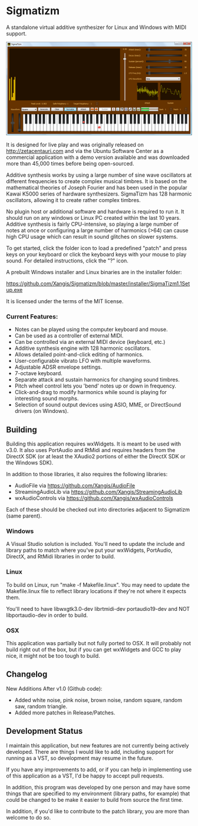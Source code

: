 # Sigmatizm

A standalone virtual additive synthesizer for Linux and Windows with MIDI support.

![Sigmatizm Screenshot](https://github.com/Xangis/Sigmatizm/blob/master/images/Sigmatizm0.96.png)

It is designed for live play and was originally released on http://zetacentauri.com 
and via the Ubuntu Software Center as a commercial application with a demo version
available and was downloaded more than 45,000 times before being open-sourced.

Additive synthesis works by using a large number of sine wave oscillators at different 
frequencies to create complex musical timbres. It is based on the mathematical theories 
of Joseph Fourier and has been used in the popular Kawai K5000 series of hardware 
synthesizers. SigmaTizm has 128 harmonic oscillators, allowing it to create rather 
complex timbres.

No plugin host or additional software and hardware is required to run it. It should run 
on any windows or Linux PC created within the last 10 years. Additive synthesis is fairly 
CPU-intensive, so playing a large number of notes at once or configuring a large number 
of harmonics (>64) can cause high CPU usage which can result in sound glitches on slower 
systems.

To get started, click the folder icon to load a predefined "patch" and press keys on your 
keyboard or click the keyboard keys with your mouse to play sound. For detailed 
instructions, click the "?" icon.

A prebuilt Windows installer and Linux binaries are in the installer folder:

https://github.com/Xangis/Sigmatizm/blob/master/installer/SigmaTizm1.1Setup.exe

It is licensed under the terms of the MIT license.

### Current Features:

- Notes can be played using the computer keyboard and mouse.
- Can be used as a controller of external MIDI.
- Can be controlled via an external MIDI device (keyboard, etc.)
- Additive synthesis engine with 128 harmonic oscillators.
- Allows detailed point-and-click editing of harmonics.
- User-configurable vibrato LFO with multiple waveforms.
- Adjustable ADSR envelope settings.
- 7-octave keyboard.
- Separate attack and sustain harmonics for changing sound timbres.
- Pitch wheel control lets you 'bend' notes up or down in frequency.
- Click-and-drag to modify harmonics while sound is playing for interesting sound morphs.
- Selection of sound output devices using ASIO, MME, or DirectSound drivers (on Windows).

## Building

Building this application requires wxWidgets. It is meant to be used with v3.0. It also
uses PortAudio and RtMidi and requires headers from the DirectX SDK (or at least the
XAudio2 portions of either the DirectX SDK or the Windows SDK).

In addition to those libraries, it also requires the following libraries:

- AudioFile via https://github.com/Xangis/AudioFile
- StreamingAudioLib via https://github.com/Xangis/StreamingAudioLib
- wxAudioControls via https://github.com/Xangis/wxAudioControls

Each of these should be checked out into directories adjacent to Sigmatizm (same parent).

### Windows

A Visual Studio solution is included. You'll need to update the include and library paths 
to match where you've put your wxWidgets, PortAudio, DirectX, and RtMidi libraries in 
order to build.

### Linux

To build on Linux, run "make -f Makefile.linux". You may need to update the Makefile.linux
file to reflect library locations if they're not where it expects them.

You'll need to have libwxgtk3.0-dev librtmidi-dev portaudio19-dev and NOT libportaudio-dev
in order to build.

### OSX

This application was partially but not fully ported to OSX. It will probably not build 
right out of the box, but if you can get wxWidgets and GCC to play nice, it might not be
too tough to build.

## Changelog

New Additions After v1.0 (Github code):

- Added white noise, pink noise, brown noise, random square, random saw, random triangle.
- Added more patches in Release/Patches.

## Development Status

I maintain this application, but new features are not currently being
actively developed. There are things I would like to add, including support
for running as a VST, so development may resume in the future.

If you have any improvements to add, or if you can help in implementing use
of this application as a VST, I'd be happy to accept pull requests.

In addition, this program was developed by one person and may have some 
things that are specified to my environment (library paths, for example) 
that could be changed to be make it easier to build from source the first time.

In addition, if you'd like to contribute to the patch library, you are more 
than welcome to do so.
